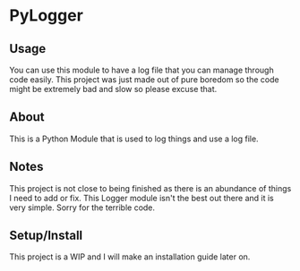 # PyLogger

## Usage

You can use this module to have a log file that you can manage through code easily.
This project was just made out of pure boredom so the code might be extremely bad and slow so please excuse that.

## About

This is a Python Module that is used to log things and use a log file.

## Notes

This project is not close to being finished as there is an abundance of things I need to add or fix.
This Logger module isn't the best out there and it is very simple.
Sorry for the terrible code.

## Setup/Install

This project is a WIP and I will make an installation guide later on.

